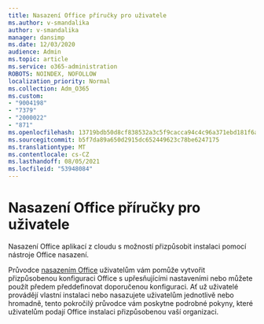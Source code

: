 ```yaml
---
title: Nasazení Office příručky pro uživatele
ms.author: v-smandalika
author: v-smandalika
manager: dansimp
ms.date: 12/03/2020
audience: Admin
ms.topic: article
ms.service: o365-administration
ROBOTS: NOINDEX, NOFOLLOW
localization_priority: Normal
ms.collection: Adm_O365
ms.custom:
- "9004198"
- "7379"
- "2000022"
- "871"
ms.openlocfilehash: 13719bdb50d8cf838532a3c5f9cacca94c4c96a371ebd181f6ab04b3c51db0a0
ms.sourcegitcommit: b5f7da89a650d2915dc652449623c78be6247175
ms.translationtype: MT
ms.contentlocale: cs-CZ
ms.lasthandoff: 08/05/2021
ms.locfileid: "53948084"
---
```

# <a name="deploy-office-to-your-users-guide"></a>Nasazení Office příručky pro uživatele

Nasazení Office aplikací z cloudu s možností přizpůsobit instalaci pomocí nástroje Office nasazení.

Průvodce [nasazením Office](https://go.microsoft.com/fwlink/?linkid=2146451) uživatelům vám pomůže vytvořit přizpůsobenou konfiguraci Office s upřesňujícími nastaveními nebo můžete použít předem předdefinovat doporučenou konfiguraci. Ať už uživatelé provádějí vlastní instalaci nebo nasazujete uživatelům jednotlivě nebo hromadně, tento pokročilý průvodce vám poskytne podrobné pokyny, které uživatelům podají Office instalaci přizpůsobenou vaší organizaci.
